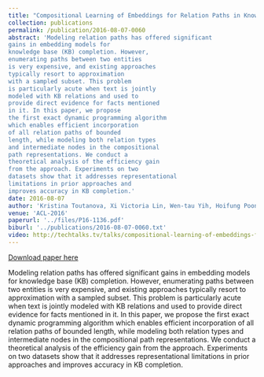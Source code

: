 ```yaml
---
title: "Compositional Learning of Embeddings for Relation Paths in Knowledge Bases and Text"
collection: publications
permalink: /publication/2016-08-07-0060
abstract: 'Modeling relation paths has offered significant
gains in embedding models for
knowledge base (KB) completion. However,
enumerating paths between two entities
is very expensive, and existing approaches
typically resort to approximation
with a sampled subset. This problem
is particularly acute when text is jointly
modeled with KB relations and used to
provide direct evidence for facts mentioned
in it. In this paper, we propose
the first exact dynamic programming algorithm
which enables efficient incorporation
of all relation paths of bounded
length, while modeling both relation types
and intermediate nodes in the compositional
path representations. We conduct a
theoretical analysis of the efficiency gain
from the approach. Experiments on two
datasets show that it addresses representational
limitations in prior approaches and
improves accuracy in KB completion.'
date: 2016-08-07
author: 'Kristina Toutanova, Xi Victoria Lin, Wen-tau Yih, Hoifung Poon and Chris Quirk'
venue: 'ACL-2016'
paperurl: '../files/P16-1136.pdf'
biburl: '../publications/2016-08-07-0060.txt'
video: http://techtalks.tv/talks/compositional-learning-of-embeddings-for-relation-paths-in-knowledge-base-and-text/63148/
---
```


<a href='../files/P16-1136.pdf'>Download paper here</a>

Modeling relation paths has offered significant
gains in embedding models for
knowledge base (KB) completion. However,
enumerating paths between two entities
is very expensive, and existing approaches
typically resort to approximation
with a sampled subset. This problem
is particularly acute when text is jointly
modeled with KB relations and used to
provide direct evidence for facts mentioned
in it. In this paper, we propose
the first exact dynamic programming algorithm
which enables efficient incorporation
of all relation paths of bounded
length, while modeling both relation types
and intermediate nodes in the compositional
path representations. We conduct a
theoretical analysis of the efficiency gain
from the approach. Experiments on two
datasets show that it addresses representational
limitations in prior approaches and
improves accuracy in KB completion.
